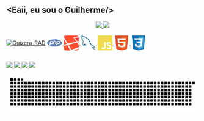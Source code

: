 ## <Eaii, eu sou o Guilherme/>

<div align="center">
  <a href="https://github.com/guilhermedallagnoli">
  <img height="180em" src="https://github-readme-stats.vercel.app/api?username=guilhermedallagnoli&show_icons=true&theme=blue-green&include_all_commits=true&count_private=true"/>
  <img height="180em" src="https://github-readme-stats.vercel.app/api/top-langs/?username=guilhermedallagnoli&layout=compact&langs_count=7&theme=blue-green"/>
</div>
  
<div style="display: inline_block"><br>
  <img align="center" alt="Guizera-RAD" height="40" width="40" src="https://dtffvb2501i0o.cloudfront.net/images/logos/rad-studio-logo-1024.webp">
  <img align="center" alt="Guizera-PHP" height="40" width="40" src="https://raw.githubusercontent.com/devicons/devicon/master/icons/php/php-plain.svg">
  <img align="center" alt="Guizera-Laravel" height="40" width="40" src="https://raw.githubusercontent.com/devicons/devicon/master/icons/laravel/laravel-plain.svg">
  <img align="center" alt="Guizera-SQL" height="40" width="40" src="https://raw.githubusercontent.com/devicons/devicon/master/icons/mysql/mysql-plain.svg">
  <img align="center" alt="Guizera-JS" height="40" width="40" src="https://raw.githubusercontent.com/devicons/devicon/master/icons/javascript/javascript-plain.svg">
  <img align="center" alt="Guizera-HTML" height="40" width="40" src="https://raw.githubusercontent.com/devicons/devicon/master/icons/html5/html5-original.svg">
  <img align="center" alt="Guizera-CSS" height="40" width="40" src="https://raw.githubusercontent.com/devicons/devicon/master/icons/css3/css3-original.svg">
</div>
  
  ##
 
<div> 
   <a target='_blank' href="https://twitter.com/" target="_blank">
     <img src="https://img.shields.io/badge/Twitter-1DA1F2?style=for-the-badge&logo=twitter&logoColor=white" target="_blank">
  </a>
  <a target='_blank' href = "mailto:guilhermedallagnoli1@gmail.com">
    <img src="https://img.shields.io/badge/-Gmail-FF0000?style=for-the-badge&logo=gmail&logoColor=white" target="_blank">
  </a>
  <a target='_blank' href="https://dev.to/guilhermedallagnoli">
        <img src="https://img.shields.io/badge/dev.to-0A0A0A?style=for-the-badge&logo=dev.to&logoColor=white">
  </a>
  <a target='_blank' href="https://instagram.com/g.dallag">
        <img src="https://img.shields.io/badge/instagram-purple?style=for-the-badge&logo=instagram&logoColor=white">
  </a>
 
![Snake animation](https://github.com/guilhermedallagnoli/guilhermedallagnoli/blob/output/github-contribution-grid-snake.svg)
 
</div>

